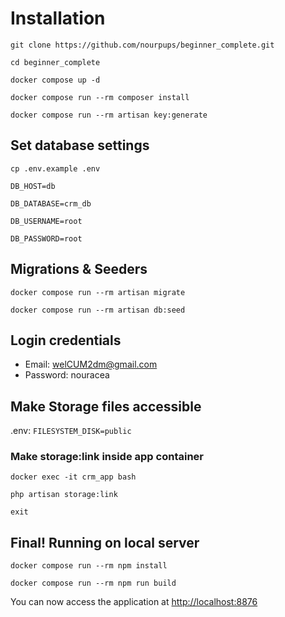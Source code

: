 
# Installation

`git clone https://github.com/nourpups/beginner_complete.git`

`cd beginner_complete`

`docker compose up -d`

`docker compose run --rm composer install`

`docker compose run --rm artisan key:generate`

## Set database settings

 `cp .env.example .env`

`DB_HOST=db`

`DB_DATABASE=crm_db`

`DB_USERNAME=root`

`DB_PASSWORD=root`

## Migrations & Seeders

`docker compose run --rm artisan migrate`

`docker compose run --rm artisan db:seed`

## Login credentials
- Email: welCUM2dm@gmail.com
- Password: nouracea

## Make Storage files accessible
.env: `FILESYSTEM_DISK=public`
### Make storage:link inside app container

`docker exec -it crm_app bash`

`php artisan storage:link`

`exit`
    
## Final! Running on local server

`docker compose run --rm npm install`

`docker compose run --rm npm run build`

You can now access the application at [http://localhost:8876](http://localhost:8876)
